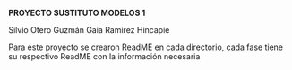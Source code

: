 **PROYECTO SUSTITUTO MODELOS 1**

Silvio Otero Guzmán
Gaia Ramirez Hincapie


Para este proyecto se crearon ReadME en cada directorio, cada fase tiene su respectivo ReadME con la información necesaria
